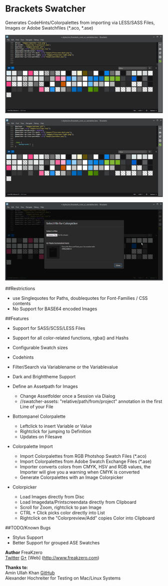 # Brackets Swatcher  
Generates CodeHints/Colorpalettes from importing via LESS/SASS Files, Images or Adobe Swatchfiles (*.aco, *.ase)

![Filter](https://raw.githubusercontent.com/FreaKzero/brackets-swatcher/master/readme/readme-filter.gif)

![Variables](https://raw.githubusercontent.com/FreaKzero/brackets-swatcher/master/readme/readme-variables.gif)

![ColorPicker](https://raw.githubusercontent.com/FreaKzero/brackets-swatcher/master/readme/readme-picker.gif)

##Restrictions  
* use Singlequotes for Paths, doublequotes for Font-Families / CSS contents  
* No Support for BASE64 encoded Images  

##Features  
* Support for SASS/SCSS/LESS Files  
* Support for all color-related functions, rgba() and Hashs  
* Configurable Swatch sizes  
* Codehints  
* Filter/Search via Variablename or the Variablevalue  
* Dark and Brighttheme Support  

* Define an Assetpath for Images  
	* Change Assetfolder once a Session via Dialog  
	* //swatcher-assets: "relative/path/from/project" annotation in the first Line of your File  

* Bottompanel Colorpalette  
    * Leftclick to insert Variable or Value  
    * Rightclick for jumping to Definition  
    * Updates on Filesave  
    
* Colorpalette Import  
    * Import Colorpalettes from RGB Photshop Swatch Files (*.aco)  
    * Import Colorpalettes from Adobe Swatch Exchange Files (*.ase)  
    * Importer converts colors from CMYK, HSV and RGB values, the Importer will give you a warning when CMYK is converted
    * Generate Colorpalettes with an Image Colorpicker  

* Colorpicker  
	* Load Images directly from Disc  
	* Load Imagedata/Printscreendata directly from Clipboard  
	* Scroll for Zoom, rightclick to pan Image  
    * CTRL + Click picks color directly into List
    * Rightclick on the "Colorpreview/Add" copies Color into Clipboard

##TODO/Known Bugs
  
* Stylus Support  
* Better Support for grouped ASE Swatches

**Author** FreaKzero  
 [Twitter](https://twitter.com/freakzerodotcom) [G+](https://plus.google.com/+FreaKzero) [Web] (http://www.freakzero.com)
 
**Thanks to:**  
Amin Ullah Khan [GitHub](https://github.com/sprintr)  
Alexander Hochreiter for Testing on Mac/Linux Systems
